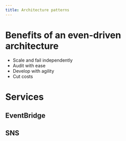 ```yaml
---
title: Architecture patterns
---
```

# Benefits of an even-driven architecture
- Scale and fail independently
- Audit with ease
- Develop with agility
- Cut costs

# Services

## EventBridge

## SNS